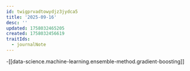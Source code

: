 ```yaml
---
id: twigprvadtowydjz3jydca5
title: '2025-09-16'
desc: ''
updated: 1758032465205
created: 1758032456619
traitIds:
  - journalNote
---
```


-[[data-science.machine-learning.ensemble-method.gradient-boosting]]
